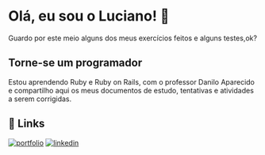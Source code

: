 
# Olá, eu sou o Luciano! 👋
Guardo por este meio alguns dos meus exercícios feitos e alguns testes,ok?


## Torne-se um programador

Estou aprendendo Ruby e Ruby on Rails, com o professor Danilo Aparecido e compartilho aqui os meus documentos de estudo, tentativas e atividades a serem corrigidas.




## 🔗 Links
[![portfolio](https://img.shields.io/badge/my_portfolio-000?style=for-the-badge&logo=ko-fi&logoColor=white)](https://lucianovieirapro.com/)
[![linkedin](https://img.shields.io/badge/linkedin-0A66C2?style=for-the-badge&logo=linkedin&logoColor=white)](https://www.linkedin.com/in/lucvieirasi/)

